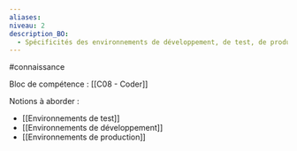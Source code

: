 ```yaml
---
aliases: 
niveau: 2
description_BO:
  - Spécificités des environnements de développement, de test, de production
---
```

#connaissance

Bloc de compétence : [[C08 - Coder]]

Notions à aborder : 
- [[Environnements de test]]
- [[Environnements de développement]]
- [[Environnements de production]]

